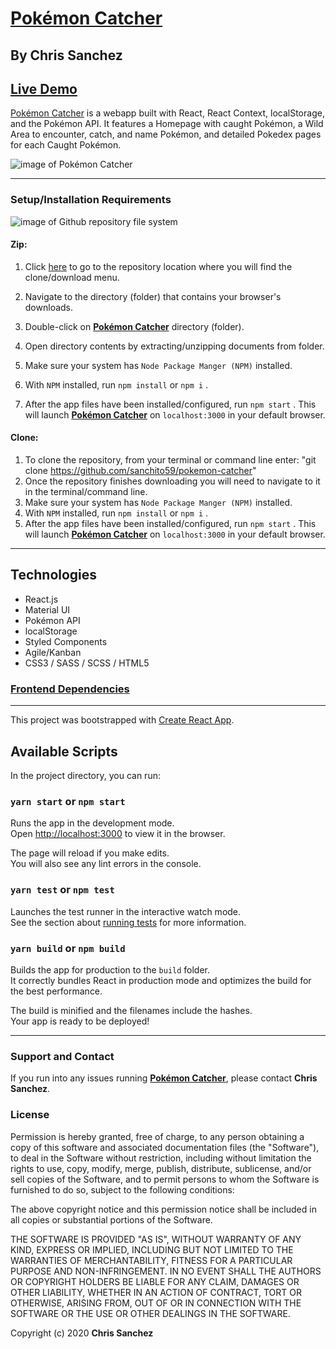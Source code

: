 # [Pokémon Catcher](https://pokemon-catcher.netlify.app/)

## By **Chris Sanchez**

## [Live Demo](https://pokemon-catcher.netlify.app/)

[Pokémon Catcher](https://pokemon-catcher.netlify.app/) is a webapp built with React, React Context, localStorage, and the Pokémon API. It features a Homepage with caught Pokémon, a Wild Area to encounter, catch, and name Pokémon, and detailed Pokedex pages for each Caught Pokémon.

![image of Pokémon Catcher](https://i.imgur.com/TJ6445z.png "read")

- - - 

### Setup/Installation Requirements

![image of Github repository file system](https://i.imgur.com/UStodOA.jpg "read")

#### Zip:

1. Click [here](https://github.com/sanchito59/pokemon-catcher) to go to the repository location where you will find the clone/download menu.

 2. Navigate to the directory (folder) that contains your browser's downloads.
 3. Double-click on **[Pokémon Catcher](https://github.com/sanchito59/pokemon-catcher)** directory (folder).
 4. Open directory contents by extracting/unzipping documents from folder.
 3. Make sure your system has `Node Package Manger (NPM)` installed.
 4. With `NPM` installed, run `npm install` or `npm i` .
 5. After the app files have been installed/configured, run `npm start` . This will launch **[Pokémon Catcher](https://pokemon-catcher.netlify.app/)** on `localhost:3000` in your default browser.

#### Clone:

 1. To clone the repository, from your terminal or command line enter: "git clone https://github.com/sanchito59/pokemon-catcher"
 2. Once the repository finishes downloading you will need to navigate to it in the terminal/command line.
 3. Make sure your system has `Node Package Manger (NPM)` installed.
 4. With `NPM` installed, run `npm install` or `npm i` .
 5. After the app files have been installed/configured, run `npm start` . This will launch **[Pokémon Catcher](https://pokemon-catcher.netlify.app/)** on `localhost:3000` in your default browser.

 - - -

## Technologies 

* React.js
* Material UI
* Pokémon API
* localStorage
* Styled Components
* Agile/Kanban
* CSS3 / SASS / SCSS / HTML5

### [Frontend Dependencies](https://github.com/sanchito59/pokemon-catcher/blob/master/package.json)

 - - -

This project was bootstrapped with [Create React App](https://github.com/facebook/create-react-app).

## Available Scripts

In the project directory, you can run:

### `yarn start` or `npm start`

Runs the app in the development mode.<br />
Open [http://localhost:3000](http://localhost:3000) to view it in the browser.

The page will reload if you make edits.<br />
You will also see any lint errors in the console.

### `yarn test` or `npm test`

Launches the test runner in the interactive watch mode.<br />
See the section about [running tests](https://facebook.github.io/create-react-app/docs/running-tests) for more information.

### `yarn build` or `npm build`

Builds the app for production to the `build` folder.<br />
It correctly bundles React in production mode and optimizes the build for the best performance.

The build is minified and the filenames include the hashes.<br />
Your app is ready to be deployed!

- - - 

### Support and Contact

If you run into any issues running **[Pokémon Catcher](https://pokemon-catcher.netlify.app/)**, please contact **Chris Sanchez**.

### License

Permission is hereby granted, free of charge, to any person obtaining a copy of this software and associated documentation files (the "Software"), to deal in the Software without restriction, including without limitation the rights to use, copy, modify, merge, publish, distribute, sublicense, and/or sell copies of the Software, and to permit persons to whom the Software is furnished to do so, subject to the following conditions:

The above copyright notice and this permission notice shall be included in all copies or substantial portions of the Software.

THE SOFTWARE IS PROVIDED "AS IS", WITHOUT WARRANTY OF ANY KIND, EXPRESS OR IMPLIED, INCLUDING BUT NOT LIMITED TO THE WARRANTIES OF MERCHANTABILITY, FITNESS FOR A PARTICULAR PURPOSE AND NON-INFRINGEMENT. IN NO EVENT SHALL THE AUTHORS OR COPYRIGHT HOLDERS BE LIABLE FOR ANY CLAIM, DAMAGES OR OTHER LIABILITY, WHETHER IN AN ACTION OF CONTRACT, TORT OR OTHERWISE, ARISING FROM, OUT OF OR IN CONNECTION WITH THE SOFTWARE OR THE USE OR OTHER DEALINGS IN THE SOFTWARE.

Copyright (c) 2020 **Chris Sanchez**
